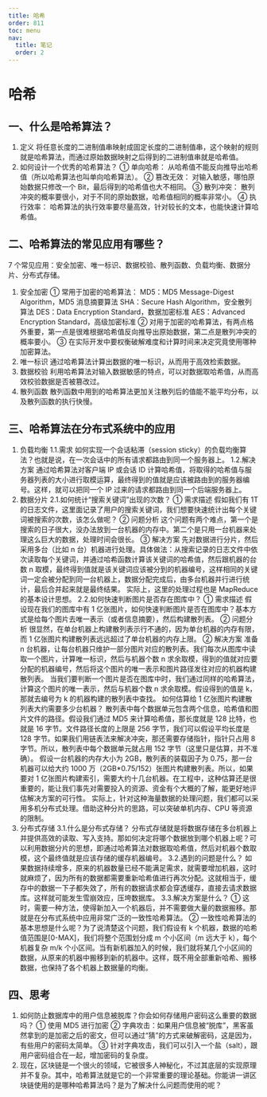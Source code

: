 ```yaml
---
title: 哈希
order: 811
toc: menu
nav:
  title: 笔记
  order: 2
---
```


# 哈希

## 一、什么是哈希算法？

1. 定义
   将任意长度的二进制值串映射成固定长度的二进制值串，这个映射的规则就是哈希算法，而通过原始数据映射之后得到的二进制值串就是哈希值。
2. 如何设计一个优秀的哈希算法？
   ① 单向哈希：
   从哈希值不能反向推导出哈希值（所以哈希算法也叫单向哈希算法）。
   ② 篡改无效：
   对输入敏感，哪怕原始数据只修改一个 Bit，最后得到的哈希值也大不相同。
   ③ 散列冲突：
   散列冲突的概率要很小，对于不同的原始数据，哈希值相同的概率非常小。
   ④ 执行效率：
   哈希算法的执行效率要尽量高效，针对较长的文本，也能快速计算哈希值。

## 二、哈希算法的常见应用有哪些？

7 个常见应用：安全加密、唯一标识、数据校验、散列函数、负载均衡、数据分片、分布式存储。

1. 安全加密
   ① 常用于加密的哈希算法：
   MD5：MD5 Message-Digest Algorithm，MD5 消息摘要算法
   SHA：Secure Hash Algorithm，安全散列算法
   DES：Data Encryption Standard，数据加密标准
   AES：Advanced Encryption Standard，高级加密标准
   ② 对用于加密的哈希算法，有两点格外重要，第一点是很难根据哈希值反向推导出原始数据，第二点是散列冲突的概率要小。
   ③ 在实际开发中要权衡破解难度和计算时间来决定究竟使用哪种加密算法。
2. 唯一标识
   通过哈希算法计算出数据的唯一标识，从而用于高效检索数据。
3. 数据校验
   利用哈希算法对输入数据敏感的特点，可以对数据取哈希值，从而高效校验数据是否被篡改过。
4. 散列函数
   散列函数中用到的哈希算法更加关注散列后的值能不能平均分布，以及散列函数的执行快慢。

## 三、哈希算法在分布式系统中的应用

1. 负载均衡
   1.1.需求
   如何实现一个会话粘滞（session sticky）的负载均衡算法？也就是说，在一次会话中的所有请求都路由到同一个服务器上。
   1.2.解决方案
   通过哈希算法对客户端 IP 或会话 ID 计算哈希值，将取得的哈希值与服务器列表的大小进行取模运算，最终得到的值就是应该被路由到的服务器编号。这样，就可以把同一个 IP 过来的请求都路由到同一个后端服务器上。
2. 数据分片
   2.1.如何统计“搜索关键词”出现的次数？
   ① 需求描述
   假如我们有 1T 的日志文件，这里面记录了用户的搜索关键词，我们想要快速统计出每个关键词被搜索的次数，该怎么做呢？
   ② 问题分析
   这个问题有两个难点，第一个是搜索的日子很大，没办法放到一台机器的内存中。第二个是只用一台机器来处理这么巨大的数据，处理时间会很长。
   ③ 解决方案
   先对数据进行分片，然后采用多台（比如 n 台）机器进行处理。具体做法：从搜索记录的日志文件中依次读取每个关键词，并通过哈希函数计算该关键词的哈希值，然后跟机器的台数 n 取模，最终得到值就是该关键词应该被分到的机器编号，这样相同的关键词一定会被分配到同一台机器上，数据分配完成后，由多台机器并行进行统计，最后合并起来就是最终结果。
   实际上，这里的处理过程也是 MapReduce 的基本设计思想。
   2.2.如何快速判断图片是否存在图库中？
   ① 需求描述
   假设现在我们的图库中有 1 亿张图片，如何快速判断图片是否在图库中？基本方式是给每个图片去唯一表示（或者信息摘要），然后构建散列表。
   ② 问题分析
   很显然，在单台机器上构建散列表示行不通的，因为单台机器的内存有限，而 1 亿张图片构建散列表远远超过了单台机器的内存上限。
   ② 解决方案
   准备 n 台机器，让每台机器只维护一部分图片对应的散列表。我们每次从图库中读取一个图片，计算唯一标识，然后与机器个数 n 求余取模，得到的值就对应要分配的机器编号，然后将这个图片的唯一表示和图片路径发往对应的机器构建散列表。
   当我们要判断一个图片是否在图库中时，我们通过同样的哈希算法，计算这个图片的唯一表示，然后与机器个数 n 求余取模。假设得到的值是 k，那就去编号为 k 的机器构建的散列表中查找。
   如何估算给 1 亿张图片构建散列表大约需要多少台机器？
   散列表中每个数据单元包含两个信息，哈希值和图片文件的路径。假设我们通过 MD5 来计算哈希值，那长度就是 128 比特，也就是 16 字节。文件路径长度的上限是 256 字节，我们可以假设平均长度是 128 字节。如果我们用链表法来解决冲突，那还需要存储指针，指针只占用 8 字节。所以，散列表中每个数据单元就占用 152 字节（这里只是估算，并不准确）。
   假设一台机器的内存大小为 2GB，散列表的装载因子为 0.75，那一台机器可以给大约 1000 万（2GB\*0.75/152）张图片构建散列表。所以，如果要对 1 亿张图片构建索引，需要大约十几台机器。在工程中，这种估算还是很重要的，能让我们事先对需要投入的资源、资金有个大概的了解，能更好地评估解决方案的可行性。
   实际上，针对这种海量数据的处理问题，我们都可以采用多机分布式处理。借助这种分片的思路，可以突破单机内存、CPU 等资源的限制。
3. 分布式存储
   3.1.什么是分布式存储？
   分布式存储就是将数据存储在多台机器上并提供高效的读取、写入支持。那如何决定将哪个数据放到哪个机器上呢？可以利用数据分片的思想，即通过哈希算法对数据取哈希值，然后对机器个数取模，这个最终值就是应该存储的缓存机器编号。
   3.2.遇到的问题是什么？
   如果数据持续增多，原来的机器数量已经不能满足需求，就需要增加机器，这时就麻烦了，因为所有的数据都需要重新哈希值进行再次分配。这就相当于，缓存中的数据一下子都失效了，所有的数据请求都会穿透缓存，直接去请求数据库。这样就可能发生雪崩效应，压垮数据库。
   3.3.解决方案是什么？
   ① 这时，需要一种方法，使得新加入一个机器后，并不需要做大量的数据搬移。那就是在分布式系统中应用非常广泛的一致性哈希算法。
   ② 一致性哈希算法的基本思想是什么呢？为了说清楚这个问题，我们假设有 k 个机器，数据的哈希值范围是[0-MAX]，我们将整个范围划分成 m 个小区间（m 远大于 k），每个机器复杂 m/k 个小区间。当有新机器加入的时候，我们就将某几个小区间的数据，从原来的机器中搬移到新的机器中。这样，既不用全部重新哈希、搬移数据，也保持了各个机器上数据量的均衡。

## 四、思考

1. 如何防止数据库中的用户信息被脱库？你会如何存储用户密码这么重要的数据吗？
   ① 使用 MD5 进行加密
   ② 字典攻击：如果用户信息被“脱库”，黑客虽然拿到的是加密之后的密文，但可以通过“猜”的方式来破解密码，这是因为，有些用户的密码太简单。
   ③ 针对字典攻击，我们可以引入一个盐（salt），跟用户密码组合在一起，增加密码的复杂度。
2. 现在，区块链是一个很火的领域，它被很多人神秘化，不过其底层的实现原理并不复杂。其中，哈希算法就是它的一个非常重要的理论基础。你能讲一讲区块链使用的是哪种哈希算法吗？是为了解决什么问题而使用的呢？

